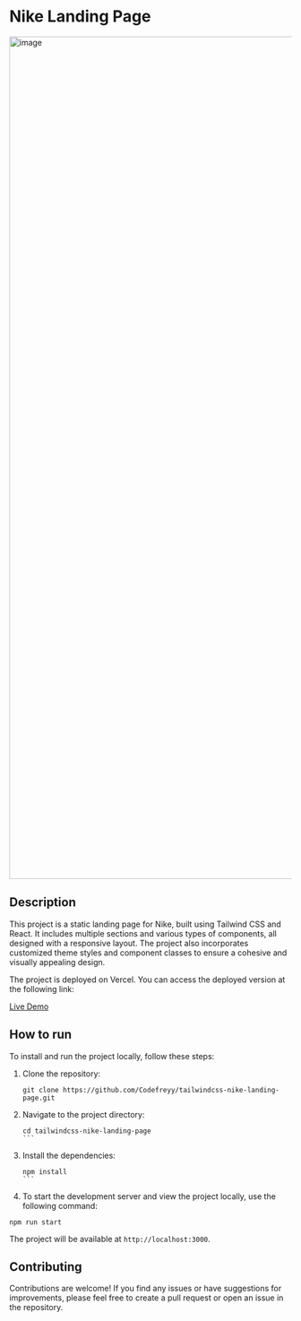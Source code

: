 # Nike Landing Page

<img width="1504" alt="image" src="https://github.com/Codefreyy/tailwindcss-nike-landing-page/assets/104683968/5c774cbd-b52b-47bb-88d2-19e886754185">

## Description

This project is a static landing page for Nike, built using Tailwind CSS and React. It includes multiple sections and various types of components, all designed with a responsive layout. The project also incorporates customized theme styles and component classes to ensure a cohesive and visually appealing design.

The project is deployed on Vercel. You can access the deployed version at the following link:

[Live Demo](https://example.com](https://tailwindcss-nike-landing-page.vercel.app/))

## How to run

To install and run the project locally, follow these steps:

1. Clone the repository:

   ```shell
   git clone https://github.com/Codefreyy/tailwindcss-nike-landing-page.git
   ```

2. Navigate to the project directory:

   ````shell
   cd tailwindcss-nike-landing-page
   ```

3. Install the dependencies:

   ````shell
   npm install
   ```

4. To start the development server and view the project locally, use the following command:

```shell
npm run start
```

The project will be available at `http://localhost:3000`.

## Contributing

Contributions are welcome! If you find any issues or have suggestions for improvements, please feel free to create a pull request or open an issue in the repository.

